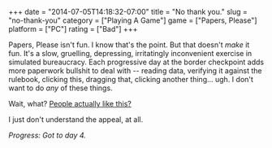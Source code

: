 +++
date = "2014-07-05T14:18:32-07:00"
title = "No thank you."
slug = "no-thank-you"
category = ["Playing A Game"]
game = ["Papers, Please"]
platform = ["PC"]
rating = ["Bad"]
+++

Papers, Please isn't fun.  I know that's the point.  But that doesn't <i>make</i> it fun.  It's a slow, gruelling, depressing, irritatingly inconvenient exercise in simulated bureaucracy.  Each progressive day at the border checkpoint adds more paperwork bullshit to deal with -- reading data, verifying it against the rulebook, clicking this, dragging that, clicking another thing... ugh.  I don't want to do <i>any</i> of these things.

Wait, what?  <a href="http://www.metacritic.com/game/pc/papers-please">People actually like this?</a>

I just don't understand the appeal, at all.

<i>Progress: Got to day 4.</i>
